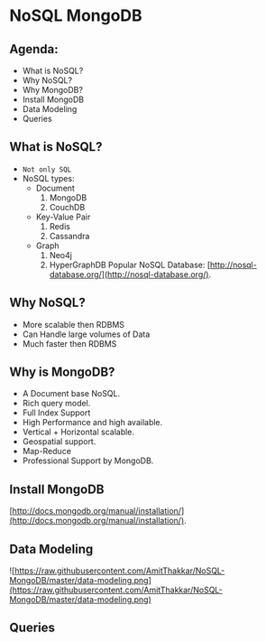 # NoSQL  MongoDB

Agenda:
-------

* What is NoSQL?
* Why NoSQL?
* Why MongoDB?
* Install MongoDB
* Data Modeling
* Queries

## What is NoSQL?
* `Not only SQL`
* NoSQL types:
    * Document 
        1. MongoDB
        2. CouchDB
    * Key-Value Pair
        1. Redis
        2. Cassandra
    * Graph
        1. Neo4j
        2. HyperGraphDB
    Popular NoSQL Database: [http://nosql-database.org/](http://nosql-database.org/).

## Why NoSQL?
* More scalable then RDBMS
* Can Handle large volumes of Data
* Much faster then RDBMS

## Why is MongoDB?
* A Document base NoSQL.
* Rich query model.
* Full Index Support
* High Performance and high available.
* Vertical + Horizontal scalable.
* Geospatial support.
* Map-Reduce
* Professional Support by MongoDB.

## Install MongoDB
[http://docs.mongodb.org/manual/installation/](http://docs.mongodb.org/manual/installation/).

## Data Modeling
![https://raw.githubusercontent.com/AmitThakkar/NoSQL-MongoDB/master/data-modeling.png](https://raw.githubusercontent.com/AmitThakkar/NoSQL-MongoDB/master/data-modeling.png)

## Queries
